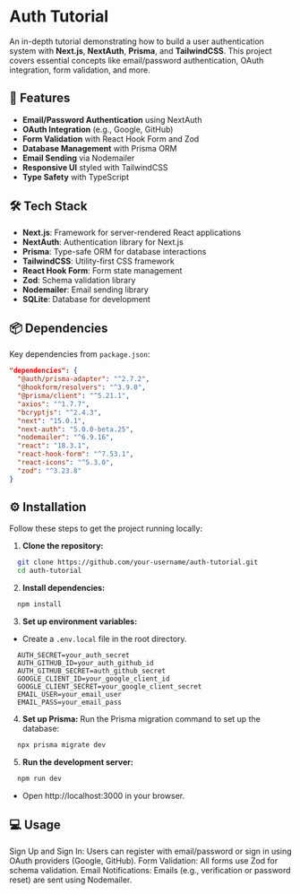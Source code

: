 # Auth Tutorial

An in-depth tutorial demonstrating how to build a user authentication system with **Next.js**, **NextAuth**, **Prisma**, and **TailwindCSS**. This project covers essential concepts like email/password authentication, OAuth integration, form validation, and more.

## 🚀 Features

- **Email/Password Authentication** using NextAuth
- **OAuth Integration** (e.g., Google, GitHub)
- **Form Validation** with React Hook Form and Zod
- **Database Management** with Prisma ORM
- **Email Sending** via Nodemailer
- **Responsive UI** styled with TailwindCSS
- **Type Safety** with TypeScript

## 🛠️ Tech Stack

- **Next.js**: Framework for server-rendered React applications
- **NextAuth**: Authentication library for Next.js
- **Prisma**: Type-safe ORM for database interactions
- **TailwindCSS**: Utility-first CSS framework
- **React Hook Form**: Form state management
- **Zod**: Schema validation library
- **Nodemailer**: Email sending library
- **SQLite**: Database for development

## 📦 Dependencies

Key dependencies from `package.json`:

```json
"dependencies": {
  "@auth/prisma-adapter": "^2.7.2",
  "@hookform/resolvers": "^3.9.0",
  "@prisma/client": "^5.21.1",
  "axios": "^1.7.7",
  "bcryptjs": "^2.4.3",
  "next": "15.0.1",
  "next-auth": "5.0.0-beta.25",
  "nodemailer": "^6.9.16",
  "react": "18.3.1",
  "react-hook-form": "^7.53.1",
  "react-icons": "^5.3.0",
  "zod": "^3.23.8"
}
```

## ⚙️ Installation

Follow these steps to get the project running locally:

1. **Clone the repository:**

  ```bash
    git clone https://github.com/your-username/auth-tutorial.git
    cd auth-tutorial
  ```

2. **Install dependencies:**
  ```bash
    npm install
  ```
3. **Set up environment variables:**
  - Create a `.env.local` file in the root directory.
  ```env
    AUTH_SECRET=your_auth_secret
    AUTH_GITHUB_ID=your_auth_github_id
    AUTH_GITHUB_SECRET=auth_github_secret
    GOOGLE_CLIENT_ID=your_google_client_id
    GOOGLE_CLIENT_SECRET=your_google_client_secret
    EMAIL_USER=your_email_user
    EMAIL_PASS=your_email_pass
  ```
4. **Set up Prisma:**
  Run the Prisma migration command to set up the database:
  ```bash
    npx prisma migrate dev
  ```
5. **Run the development server:**
  ```bash
    npm run dev
  ```
  - Open http://localhost:3000 in your browser.

## 💻 Usage
Sign Up and Sign In: Users can register with email/password or sign in using OAuth providers (Google, GitHub).
Form Validation: All forms use Zod for schema validation.
Email Notifications: Emails (e.g., verification or password reset) are sent using Nodemailer.